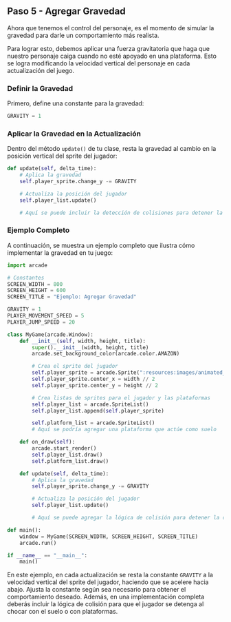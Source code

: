 ## Paso 5 - Agregar Gravedad

Ahora que tenemos el control del personaje, es el momento de simular la gravedad para darle un comportamiento más realista.

Para lograr esto, debemos aplicar una fuerza gravitatoria que haga que nuestro personaje caiga cuando no esté apoyado en una plataforma. Esto se logra modificando la velocidad vertical del personaje en cada actualización del juego.

### Definir la Gravedad

Primero, define una constante para la gravedad:

```python
GRAVITY = 1
```

### Aplicar la Gravedad en la Actualización

Dentro del método `update()` de tu clase, resta la gravedad al cambio en la posición vertical del sprite del jugador:

```python
def update(self, delta_time):
    # Aplica la gravedad
    self.player_sprite.change_y -= GRAVITY

    # Actualiza la posición del jugador
    self.player_list.update()

    # Aquí se puede incluir la detección de colisiones para detener la caída del jugador
```

### Ejemplo Completo

A continuación, se muestra un ejemplo completo que ilustra cómo implementar la gravedad en tu juego:

```python
import arcade

# Constantes
SCREEN_WIDTH = 800
SCREEN_HEIGHT = 600
SCREEN_TITLE = "Ejemplo: Agregar Gravedad"

GRAVITY = 1
PLAYER_MOVEMENT_SPEED = 5
PLAYER_JUMP_SPEED = 20

class MyGame(arcade.Window):
    def __init__(self, width, height, title):
        super().__init__(width, height, title)
        arcade.set_background_color(arcade.color.AMAZON)

        # Crea el sprite del jugador
        self.player_sprite = arcade.Sprite(":resources:images/animated_characters/female_adventurer/femaleAdventurer_idle.png")
        self.player_sprite.center_x = width // 2
        self.player_sprite.center_y = height // 2

        # Crea listas de sprites para el jugador y las plataformas
        self.player_list = arcade.SpriteList()
        self.player_list.append(self.player_sprite)

        self.platform_list = arcade.SpriteList()
        # Aquí se podría agregar una plataforma que actúe como suelo

    def on_draw(self):
        arcade.start_render()
        self.player_list.draw()
        self.platform_list.draw()

    def update(self, delta_time):
        # Aplica la gravedad
        self.player_sprite.change_y -= GRAVITY

        # Actualiza la posición del jugador
        self.player_list.update()

        # Aquí se puede agregar la lógica de colisión para detener la caída del jugador

def main():
    window = MyGame(SCREEN_WIDTH, SCREEN_HEIGHT, SCREEN_TITLE)
    arcade.run()

if __name__ == "__main__":
    main()
```

En este ejemplo, en cada actualización se resta la constante `GRAVITY` a la velocidad vertical del sprite del jugador, haciendo que se acelere hacia abajo. Ajusta la constante según sea necesario para obtener el comportamiento deseado. Además, en una implementación completa deberás incluir la lógica de colisión para que el jugador se detenga al chocar con el suelo o con plataformas.
